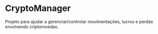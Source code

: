 # CryptoManager

Projeto para ajudar a gerenciar/controlar movimentações, lucros e perdas envolvendo criptomoedas.

